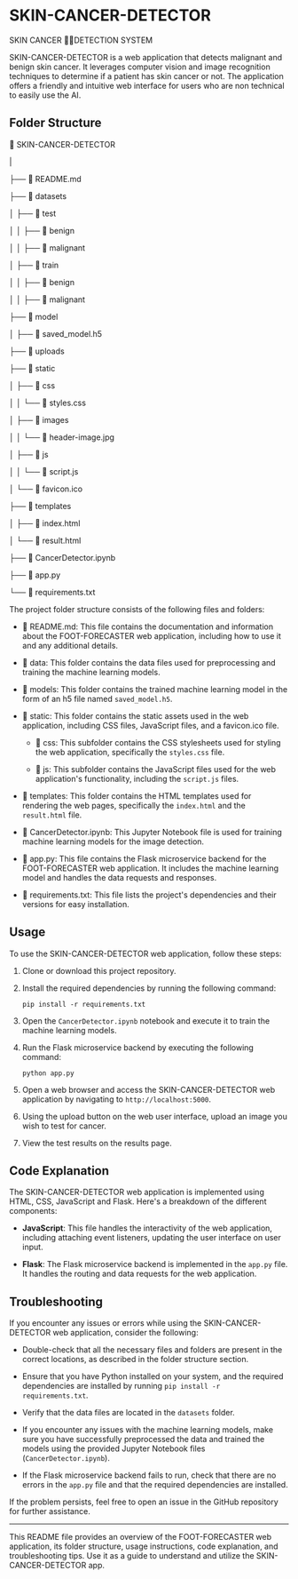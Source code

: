 # SKIN-CANCER-DETECTOR
SKIN CANCER 🔬🧪DETECTION SYSTEM

SKIN-CANCER-DETECTOR is a web application that detects malignant and benign skin cancer. It leverages computer vision and image recognition techniques to determine if a patient has skin cancer or not. The application offers a friendly and intuitive web interface for users who are non technical to easily use the AI.

## Folder Structure

📂 SKIN-CANCER-DETECTOR
   
   |
   
   ├── 📄 README.md
   
   ├── 📂 datasets
   
   │   ├── 📂 test
   
   │   │   ├── 📂 benign

   │   │   ├── 📂 malignant
   
   │   ├── 📂 train

   │   │   ├── 📂 benign

   │   │   ├── 📂 malignant
   
   ├── 📂 model
   
   │   ├── 📄 saved_model.h5
   
   ├── 📂 uploads
   
   ├── 📂 static
   
   │   ├── 📂 css
   
   │   │   └── 📄 styles.css

   │   ├── 📂 images
   
   │   │   └── 📄 header-image.jpg
   
   │   ├── 📂 js
   
   │   │   └── 📄 script.js
   
   │   └── 📄 favicon.ico
   
   ├── 📂 templates

   │   ├── 📄 index.html
   
   │   └── 📄 result.html
   
   ├── 📄 CancerDetector.ipynb
   
   ├── 📄 app.py
   
   └── 📄 requirements.txt

The project folder structure consists of the following files and folders:

- 📄 README.md: This file contains the documentation and information about the FOOT-FORECASTER web application, including how to use it and any additional details.

- 📂 data: This folder contains the data files used for preprocessing and training the machine learning models.

- 📂 models: This folder contains the trained machine learning model in the form of an h5 file named `saved_model.h5`.

- 📂 static: This folder contains the static assets used in the web application, including CSS files, JavaScript files, and a favicon.ico file.

   - 📂 css: This subfolder contains the CSS stylesheets used for styling the web application, specifically the `styles.css` file.

   - 📂 js: This subfolder contains the JavaScript files used for the web application's functionality, including the `script.js` files.

- 📂 templates: This folder contains the HTML templates used for rendering the web pages, specifically the `index.html` and the `result.html` file.

- 📄 CancerDetector.ipynb: This Jupyter Notebook file is used for training machine learning models for the image detection.

- 📄 app.py: This file contains the Flask microservice backend for the FOOT-FORECASTER web application. It includes the machine learning model and handles the data requests and responses.

- 📄 requirements.txt: This file lists the project's dependencies and their versions for easy installation.

## Usage

To use the SKIN-CANCER-DETECTOR web application, follow these steps:

1. Clone or download this project repository.

2. Install the required dependencies by running the following command:

   ```
   pip install -r requirements.txt
   ```

3. Open the `CancerDetector.ipynb` notebook and execute it to train the machine learning models.

4. Run the Flask microservice backend by executing the following command:

   ```
   python app.py
   ```

5. Open a web browser and access the SKIN-CANCER-DETECTOR web application by navigating to `http://localhost:5000`.

6. Using the upload button on the web user interface, upload an image you wish to test for cancer.

7. View the test results on the results page.

## Code Explanation

The SKIN-CANCER-DETECTOR web application is implemented using HTML, CSS, JavaScript and Flask. Here's a breakdown of the different components:

- **JavaScript**: This file handles the interactivity of the web application, including attaching event listeners, updating the user interface on user input.

- **Flask**: The Flask microservice backend is implemented in the `app.py` file. It handles the routing and data requests for the web application.

## Troubleshooting

If you encounter any issues or errors while using the SKIN-CANCER-DETECTOR web application, consider the following:

- Double-check that all the necessary files and folders are present in the correct locations, as described in the folder structure section.

- Ensure that you have Python installed on your system, and the required dependencies are installed by running `pip install -r requirements.txt`.

- Verify that the data files are located in the `datasets` folder.

- If you encounter any issues with the machine learning models, make sure you have successfully preprocessed the data and trained the models using the provided Jupyter Notebook files (`CancerDetector.ipynb`).

- If the Flask microservice backend fails to run, check that there are no errors in the `app.py` file and that the required dependencies are installed.

If the problem persists, feel free to open an issue in the GitHub repository for further assistance.

---

This README file provides an overview of the FOOT-FORECASTER web application, its folder structure, usage instructions, code explanation, and troubleshooting tips. Use it as a guide to understand and utilize the SKIN-CANCER-DETECTOR app.
